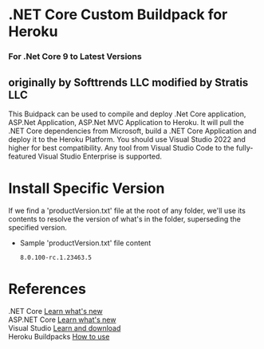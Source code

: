 # .NET Core Custom Buildpack for Heroku
### For .Net Core 9 to Latest Versions
## originally by Softtrends LLC modified by Stratis LLC

This Buidpack can be used to compile and deploy .Net Core application, ASP.Net Application, ASP.Net MVC Application to Heroku. It will pull the .NET Core dependencies from Microsoft, build a .NET Core Application and deploy it to the Heroku Platform. You should use Visual Studio 2022 and higher for best compatibility. Any tool from Visual Studio Code to the fully-featured Visual Studio Enterprise is supported.

# Install Specific Version
If we find a 'productVersion.txt' file at the root of any folder, we'll use its contents to resolve the version of what's in the folder, superseding the specified version.
  - Sample 'productVersion.txt' file content
    ```
    8.0.100-rc.1.23463.5
    ```

# References

.NET Core [Learn what's new](https://docs.microsoft.com/en-us/dotnet/core/)<br/>
ASP.NET Core [Learn what's new](https://go.microsoft.com/fwlink/?LinkId=518016)<br/>
Visual Studio [Learn and download](https://www.visualstudio.com/)<br/>
Heroku Buildpacks [How to use](https://devcenter.heroku.com/articles/buildpacks#setting-a-buildpack-on-an-application)
<br/>
